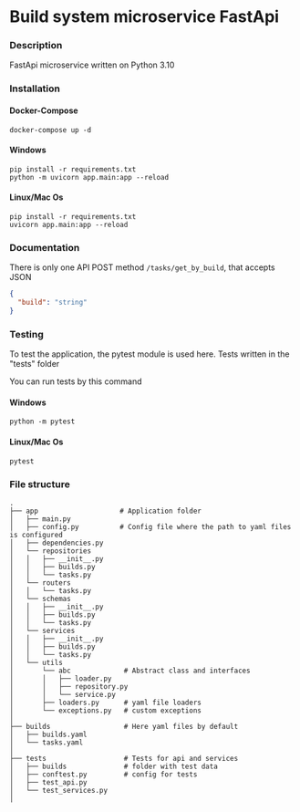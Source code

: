 # Build system microservice FastApi

### Description

FastApi microservice written on Python 3.10

### Installation

#### Docker-Compose
```shell
docker-compose up -d
```

#### Windows
```shell
pip install -r requirements.txt
python -m uvicorn app.main:app --reload
```
#### Linux/Mac Os
```shell
pip install -r requirements.txt
uvicorn app.main:app --reload
```
### Documentation

There is only one API POST method ```/tasks/get_by_build```, 
that accepts JSON 
```json
{
  "build": "string"
}
```

### Testing
To test the application, the pytest module is used here.
Tests written in the "tests" folder

You can run tests by this command
#### Windows
```shell
python -m pytest
```

#### Linux/Mac Os
```shell
pytest
```

### File structure
```
.
├── app                    # Application folder
│   ├── main.py
│   ├── config.py          # Config file where the path to yaml files is configured
│   ├── dependencies.py
│   └── repositories   
│   │   ├── __init__.py
│   │   ├── builds.py
│   │   └── tasks.py     
│   └── routers          
│   │   └── tasks.py
│   └── schemas
│   │   ├── __init__.py
│   │   ├── builds.py
│   │   └── tasks.py
│   └── services          
│   │   ├── __init__.py
│   │   ├── builds.py
│   │   └── tasks.py
│   └── utils         
│       └── abc             # Abstract class and interfaces
│       │   ├── loader.py
│       │   ├── repository.py
│       │   └── service.py
│       ├── loaders.py      # yaml file loaders    
│       └── exceptions.py   # custom exceptions 
│
├── builds                  # Here yaml files by default
│   ├── builds.yaml 
│   └── tasks.yaml
│
├── tests                   # Tests for api and services
│   ├── builds              # folder with test data 
│   ├── conftest.py         # config for tests
│   ├── test_api.py
│   └── test_services.py    
│

```
